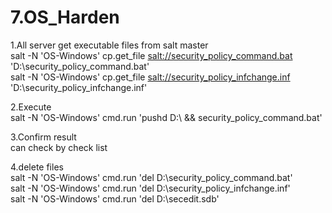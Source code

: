 # 7.OS\_Harden

1.All server get executable files from salt master  
salt -N 'OS-Windows' cp.get\_file [salt://security\_policy\_command.bat](salt://security_policy_command.bat) 'D:\security\_policy\_command.bat'  
salt -N 'OS-Windows' cp.get\_file [salt://security\_policy\_infchange.inf](salt://security_policy_infchange.inf) 'D:\security\_policy\_infchange.inf'

  
2.Execute   
salt -N 'OS-Windows' cmd.run 'pushd D:\ && security\_policy\_command.bat'

  
3.Confirm result  
can check by check list

  
4.delete files  
salt -N 'OS-Windows' cmd.run 'del D:\security\_policy\_command.bat'  
salt -N 'OS-Windows' cmd.run 'del D:\security\_policy\_infchange.inf'  
salt -N 'OS-Windows' cmd.run 'del D:\secedit.sdb'

